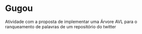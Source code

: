 # Gugou
Atividade com a proposta de implementar uma Árvore AVL para o ranqueamento de palavras de um repositório do twitter
